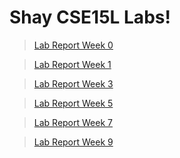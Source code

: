 # Shay CSE15L Labs!

> [Lab Report Week 0](lab-report-1-week-0.md)

> [Lab Report Week 1](lab-report-1-week-1.md)

> [Lab Report Week 3](lab-report-2-week-3.md)

> [Lab Report Week 5](lab-report-3-week-5.md)

> [Lab Report Week 7](lab-report-4-week-7.md)

> [Lab Report Week 9](lab-report-5-week-9.md)